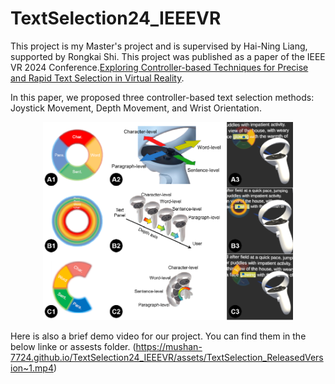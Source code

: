 # TextSelection24_IEEEVR
This project is my Master's project and is supervised by Hai-Ning Liang, supported by Rongkai Shi.
This project was published as a paper of the IEEE VR 2024 Conference.[Exploring Controller-based Techniques for Precise and Rapid Text Selection in Virtual Reality](https://ieeexplore.ieee.org/document/10494188). 

In this paper, we proposed three controller-based text selection methods: Joystick Movement, Depth Movement, and Wrist Orientation.  
<div align="center">
<img src="assets/Techniques Design.png" alt="Techniques Design" width="400">
</div>

Here is also a brief demo video for our project. You can find them in the below linke or assests folder. 
(https://mushan-7724.github.io/TextSelection24_IEEEVR/assets/TextSelection_ReleasedVersion~1.mp4)
<!--
<video width="600" controls>
    <source src="https://mushan-7724.github.io/TextSelection24_IEEEVR/assets/TextSelection_ReleasedVersion~1.mp4" type="video/mp4">
</video>



<!--
[Online paper reading, please tap the picture below]  
<a href =https://github.com/Mushan-7724/TextSelection24_IEEEVR/blob/main/assets/Exploring_Controller-based_Techniques_for_Precise_and_Rapid_Text_Selection_in_Virtual_Reality.pdf target="_blank">
<img src="assets/Techniques Design.png" alt="Techniques Design" width="400">
</a>
-->

